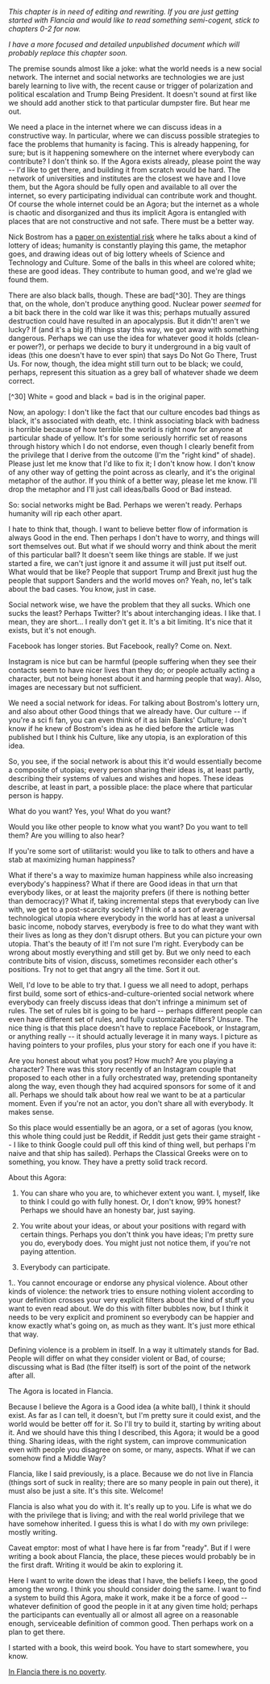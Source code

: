 <!--
.. title: In Flancia there is an Agora
.. slug: agora
.. date: 2018-12-16 17:33:15 UTC+01:00
.. tags: flancia
.. link: 
.. description: 
.. type: text
-->


*This chapter is in need of editing and rewriting. If you are just getting started with Flancia and would like to read something semi-cogent, stick to chapters 0-2 for now.*

*I have a more focused and detailed unpublished document which will probably replace this chapter soon.*

The premise sounds almost like a joke: what the world needs is a new social network. The internet and social networks are technologies we are just barely learning to live with, the recent cause or trigger of polarization and political escalation and Trump Being President. It doesn't sound at first like we should add another stick to that particular dumpster fire. But hear me out.

We need a place in the internet where we can discuss ideas in a constructive way. In particular, where we can discuss possible strategies to face the problems that humanity is facing. This is already happening, for sure; but is it happening somewhere on the internet where everybody can contribute? I don't think so. If the Agora exists already, please point the way -- I'd like to get there, and building it from scratch would be hard. The network of universities and institutes are the closest we have and I love them, but the Agora should be fully open and available to all over the internet, so every participating individual can contribute work and thought. Of course the whole internet could be an Agora; but the internet as a whole is chaotic and disorganized and thus its implicit Agora is entangled with places that are not constructive and not safe. There must be a better way.

Nick Bostrom has a [paper on existential risk](https://nickbostrom.com/papers/vulnerable.pdf) where he talks about a kind of lottery of ideas; humanity is constantly playing this game, the metaphor goes, and drawing ideas out of big lottery wheels of Science and Technology and Culture. Some of the balls in this wheel are colored white; these are good ideas. They contribute to human good, and we're glad we found them.

There are also black balls, though. These are bad[^30]. They are things that, on the whole, don't produce anything good. Nuclear power *seemed* for a bit back there in the cold war like it was this; perhaps mutually assured destruction could have resulted in an apocalypsis. But it didn't! aren't we lucky? If (and it's a big if) things stay this way, we got away with something dangerous. Perhaps we can use the idea for whatever good it holds (clean-er power?), or perhaps we decide to bury it underground in a big vault of ideas (this one doesn't have to ever spin) that says Do Not Go There, Trust Us. For now, though, the idea might still turn out to be black; we could, perhaps, represent this situation as a grey ball of whatever shade we deem correct.

[^30] White = good and black = bad is in the original paper.

Now, an apology: I don't like the fact that our culture encodes bad things as black, it's associated with death, etc. I think associating black with badness is horrible because of how terrible the world is right now for anyone at particular shade of yellow. It's for some seriously horrific set of reasons through history which I do not endorse, even though I clearly benefit from the privilege that I derive from the outcome (I'm the "right kind" of shade). Please just let me know that I'd like to fix it; I don't know how. I don't know of any other way of getting the point across as clearly, and it's the original metaphor of the author. If you think of a better way, please let me know. I'll drop the metaphor and I'll just call ideas/balls Good or Bad instead.

So: social networks might be Bad. Perhaps we weren't ready. Perhaps humanity will rip each other apart.

I hate to think that, though. I want to believe better flow of information is always Good in the end. Then perhaps I don't have to worry, and things will sort themselves out. But what if we should worry and think about the merit of this particular ball? It doesn't seem like things are stable. If we just started a fire, we can't just ignore it and assume it will just put itself out. What would that be like? People that support Trump and Brexit just hug the people that support Sanders and the world moves on? Yeah, no, let's talk about the bad cases. You know, just in case.

Social network wise, we have the problem that they all sucks. Which one sucks the least? Perhaps Twitter? It's about interchanging ideas. I like that. I mean, they are short... I really don't get it. It's a bit limiting. It's nice that it exists, but it's not enough.

Facebook has longer stories. But Facebook, really? Come on. Next.

Instagram is nice but can be harmful (people suffering when they see their contacts seem to have nicer lives than they do; or people actually acting a character, but not being honest about it and harming people that way). Also, images are necessary but not sufficient.

We need a social network for ideas. For talking about Bostrom's lottery urn, and also about other Good things that we already have. Our culture -- if you're a sci fi fan, you can even think of it as Iain Banks' Culture; I don't know if he knew of Bostrom's idea as he died before the article was published but I think his Culture, like any utopia, is an exploration of this idea.

So, you see, if the social network is about this it'd would essentially become a composite of utopias; every person sharing their ideas is, at least partly, describing their systems of values and wishes and hopes. These ideas describe, at least in part, a possible place: the place where that particular person is happy.

What do you want? Yes, you! What do you want?

Would you like other people to know what you want? Do you want to tell them? Are you willing to also hear?

If you're some sort of utilitarist: would you like to talk to others and have a stab at maximizing human happiness?

What if there's a way to maximize human happiness while also increasing everybody's happiness? What if there are Good ideas in that urn that everybody likes, or at least the majority prefers (if there is nothing better than democracy)? What if, taking incremental steps that everybody can live with, we get to a post-scarcity society? I think of a sort of average technological utopia where everybody in the world has at least a universal basic income, nobody starves, everybody is free to do what they want with their lives as long as they don't disrupt others. But you can picture your own utopia. That's the beauty of it! I'm not sure I'm right. Everybody can be wrong about mostly everything and still get by. But we only need to each contribute bits of vision, discuss, sometimes reconsider each other's positions. Try not to get that angry all the time. Sort it out.

Well, I'd love to be able to try that. I guess we all need to adopt, perhaps first build, some sort of ethics-and-culture-oriented social network where everybody can freely discuss ideas that don't infringe a minimum set of rules. The set of rules bit is going to be hard -- perhaps different people can even have different set of rules, and fully customizable filters? Unsure. The nice thing is that this place doesn't have to replace Facebook, or Instagram, or anything really -- it should actually leverage it in many ways. I picture as having pointers to your profiles, plus your story for each one if you have it:

Are you honest about what you post? How much? Are you playing a character? There was this story recently of an Instagram couple that proposed to each other in a fully orchestrated way, pretending spontaneity along the way, even though they had acquired sponsors for some of it and all. Perhaps we should talk about how real we want to be at a particular moment. Even if you're not an actor, you don't share all with everybody. It makes sense.

So this place would essentially be an agora, or a set of agoras (you know, this whole thing could just be Reddit, if Reddit just gets their game straight -- I like to think Google could pull off this kind of thing well, but perhaps I'm naive and that ship has sailed). Perhaps the Classical Greeks were on to something, you know. They have a pretty solid track record.

About this Agora:

1. You can share who you are, to whichever extent you want. I, myself, like to think I could go with fully honest. Or, I don't know, 99% honest? Perhaps we should have an honesty bar, just saying.

1. You write about your ideas, or about your positions with regard with certain things. Perhaps you don't think you have ideas; I'm pretty sure you do, everybody does. You might just not notice them, if you're not paying attention.

1. Everybody can participate.

1.. You cannot encourage or endorse any physical violence. About other kinds of violence: the network tries to ensure nothing violent according to your definition crosses your very explicit filters about the kind of stuff you want to even read about. We do this with filter bubbles now, but I think it needs to be very explicit and prominent so everybody can be happier and know exactly what's going on, as much as they want. It's just more ethical that way.

Defining violence is a problem in itself. In a way it ultimately stands for Bad. People will differ on what they consider violent or Bad, of course; discussing what is Bad (the filter itself) is sort of the point of the network after all.

The Agora is located in Flancia.

Because I believe the Agora is a Good idea (a white ball), I think it should exist. As far as I can tell, it doesn't, but I'm pretty sure it could exist, and the world would be better off for it. So I'll try to build it, starting by writing about it. And we should have this thing I described, this Agora; it would be a good thing. Sharing ideas, with the right system, can improve communication even with people you disagree on some, or many, aspects. What if we can somehow find a Middle Way?

Flancia, like I said previously, is a place. Because we do not live in Flancia (things sort of suck in reality; there are so many people in pain out there), it must also be just a site. It's this site. Welcome!

Flancia is also what you do with it. It's really up to you. Life is what we do with the privilege that is living; and with the real world privilege that we have somehow inherited. I guess this is what I do with my own privilege: mostly writing. 

Caveat emptor: most of what I have here is far from "ready". But if I were writing a book about Flancia, the place, these pieces would probably be in the first draft. Writing it would be akin to exploring it.

Here I want to write down the ideas that I have, the beliefs I keep, the good among the wrong. I think you should consider doing the same. I want to find a system to build this Agora, make it work, make it be a force of good -- whatever definition of good the people in it at any given time hold; perhaps the participants can eventually all or almost all agree on a reasonable enough, serviceable definition of common good. Then perhaps work on a plan to get there.

I started with a book, this weird book. You have to start somewhere, you know.

[In Flancia there is no poverty](/poverty).

